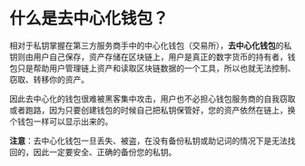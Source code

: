 # 什么是去中心化钱包？

相对于私钥掌握在第三方服务商手中的中心化钱包（交易所），**去中心化钱包**的私钥则由用户自己保存，资产存储在区块链上，用户是真正的数字货币的持有者，钱包只是帮助用户管理链上资产和读取区块链数据的一个工具，所以也就无法控制、窃取、转移你的资产。

因此去中心化的钱包很难被黑客集中攻击，用户也不必担心钱包服务商的自我窃取或者跑路，因为只要创建钱包的时候自己把私钥保管好，您的资产依然在链上，换个钱包一样可以显示出来的。

**注意**：去中心化钱包一旦丢失、被盗，在没有备份私钥或助记词的情况下是无法找回的，因此一定要安全、正确的备份您的私钥。


